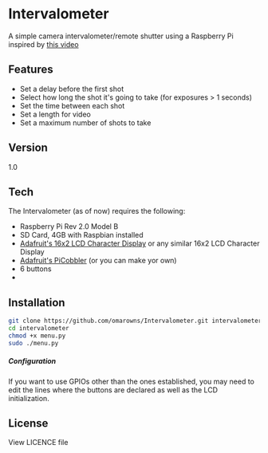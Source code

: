 Intervalometer
=========

A simple camera intervalometer/remote shutter using a Raspberry Pi inspired by [this video]

Features
--------
  - Set a delay before the first shot
  - Select how long the shot it's going to take (for exposures > 1 seconds)
  - Set the time between each shot
  - Set a length for video
  - Set a maximum number of shots to take


Version
----

1.0

Tech
-----------

The Intervalometer (as of now) requires the following:

* Raspberry Pi Rev 2.0 Model B
* SD Card, 4GB with Raspbian installed
* [Adafruit's 16x2 LCD Character Display] or any similar 16x2 LCD Character Display
* [Adafruit's PiCobbler] (or you can make yor own)
* 6 buttons
* 

Installation
--------------

```sh
git clone https://github.com/omarowns/Intervalometer.git intervalometer
cd intervalometer
chmod +x menu.py
sudo ./menu.py
```

##### Configuration
If you want to use GPIOs other than the ones established, you may need to edit the lines where the buttons are declared as well as the LCD initialization.


License
----

View LICENCE file


[this video]:http://www.youtube.com/watch?v=co8nnnvP6oM
[Adafruit's 16x2 LCD Character Display]:http://www.adafruit.com/products/181
[Adafruit's PiCobbler]:http://www.adafruit.com/products/914
